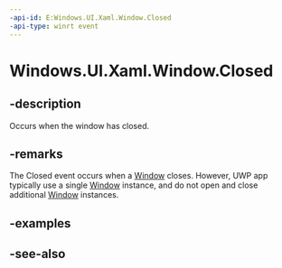 ```yaml
---
-api-id: E:Windows.UI.Xaml.Window.Closed
-api-type: winrt event
---
```


<!-- Event syntax
public event Windows.UI.Xaml.WindowClosedEventHandler Closed
-->

# Windows.UI.Xaml.Window.Closed

## -description
Occurs when the window has closed.



## -remarks
The Closed event occurs when a [Window](window.md) closes. However, UWP app typically use a single [Window](window.md) instance, and do not open and close additional [Window](window.md) instances.

## -examples

## -see-also
